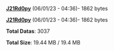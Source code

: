 [**J21Rd0py**](/data/J21Rd0py.txt) (06/01/23 - 04:36)- 1862 bytes

[**J21Rd0py**](/data/J21Rd0py.txt) (06/01/23 - 04:36)- 1862 bytes

**Total Datas**: 3037

**Total Size**: 19.44 MB / 19.4 MB